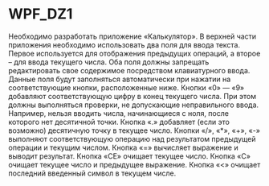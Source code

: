 <h1>WPF_DZ1</h1>
Необходимо разработать приложение «Калькулятор». В верхней части приложения необходимо использовать два поля для ввода текста. Первое используется для отображения предыдущих операций, а второе – для ввода текущего числа. Оба поля должны запрещать редактировать свое содержимое посредством клавиатурного ввода. 
Данные поля будут заполняться автоматически при нажатии на соответствующие кнопки, расположенные ниже. 
Кнопки «0» — «9» добавляют соответствующую цифру в конец текущего числа. При этом должны выполняться проверки, не допускающие неправильного ввода. Например, нельзя вводить числа, начинающиеся с ноля, после которого нет десятичной точки. 
Кнопка «.» добавляет (если это возможно) десятичную точку в текущее число. 
Кнопки «/», «*», «+», «-» выполняют соответствующую операцию над результатом предыдущей операции и текущим числом. Кнопка «=» вычисляет выражение и выводит результат. 
Кнопка «CE» очищает текущее число. 
Кнопка «C» очищает текущее число и предыдущее выражение. Кнопка «<» очищает последний введенный символ в текущем числе.
